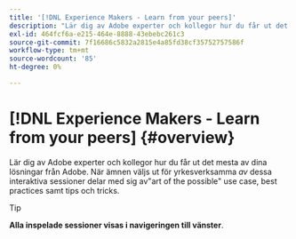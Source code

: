 ```yaml
---
title: '[!DNL Experience Makers - Learn from your peers]'
description: "Lär dig av Adobe experter och kollegor hur du får ut det mesta av dina lösningar från Adobe. [!DNL Experience Makers - Learn from your peers] är en global serie virtuella kundinlärningshändelser som fokuserar på att fördjupa sig i [!DNL Adobe Experience Cloud] lösningar."
exl-id: 464fcf6a-e215-464e-8888-43ebebc261c3
source-git-commit: 7f16686c5832a2815e4a85fd38cf35752757586f
workflow-type: tm+mt
source-wordcount: '85'
ht-degree: 0%

---
```


# [!DNL Experience Makers - Learn from your peers] {#overview}

<!-- <img alt="Upplevelsemakare Lär dig av andra" src="./assets/skill-exchange.png" /> --->

Lär dig av Adobe experter och kollegor hur du får ut det mesta av dina lösningar från Adobe. När ämnen väljs ut för yrkesverksamma _av_ dessa interaktiva sessioner delar med sig av&quot;art of the possible&quot; use case, best practices samt tips och tricks.

>[!TIP]
>
>**Alla inspelade sessioner visas i navigeringen till vänster**.
